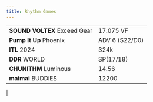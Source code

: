 ```yaml
---
title: Rhythm Games
---
```


|                              |           |
|------------------------------|-----------|
| **SOUND VOLTEX** Exceed Gear | 17.075 VF |
| **Pump It Up** Phoenix       | ADV 6 (S22/D0)     |
| **ITL** 2024                 | 324k      |
| **DDR** WORLD                | SP(17/18) |
| **CHUNITHM** Luminous        | 14.56     |
| **maimai** BUDDiES           | 12200     |
| 

